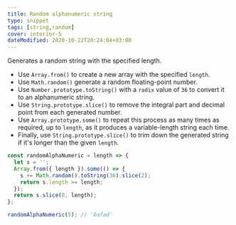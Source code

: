 ```yaml
---
title: Random alphanumeric string
type: snippet
tags: [string,random]
cover: interior-5
dateModified: 2020-10-22T20:24:04+03:00
---
```


Generates a random string with the specified length.

- Use `Array.from()` to create a new array with the specified `length`.
- Use `Math.random()` generate a random floating-point number.
- Use `Number.prototype.toString()` with a `radix` value of `36` to convert it to an alphanumeric string.
- Use `String.prototype.slice()` to remove the integral part and decimal point from each generated number.
- Use `Array.prototype.some()` to repeat this process as many times as required, up to `length`, as it produces a variable-length string each time.
- Finally, use `String.prototype.slice()` to trim down the generated string if it's longer than the given `length`.

```js
const randomAlphaNumeric = length => {
  let s = '';
  Array.from({ length }).some(() => {
    s += Math.random().toString(36).slice(2);
    return s.length >= length;
  });
  return s.slice(0, length);
};
```

```js
randomAlphaNumeric(5); // '0afad'
```
